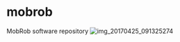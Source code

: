 # mobrob
MobRob software repository
![img_20170425_091325274](https://user-images.githubusercontent.com/23079507/30080359-a4ac8f70-9283-11e7-8843-5e2900c548e8.jpg)
